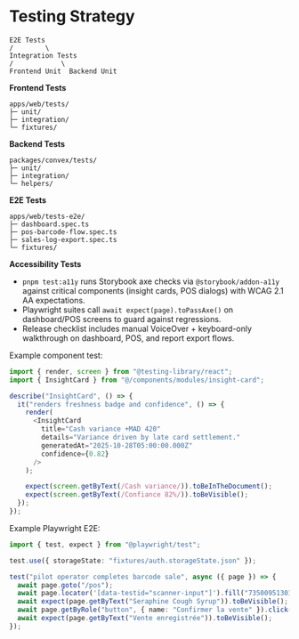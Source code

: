 # Testing Strategy

```
E2E Tests
/        \
Integration Tests
/            \
Frontend Unit  Backend Unit
```

**Frontend Tests**

```
apps/web/tests/
├─ unit/
├─ integration/
└─ fixtures/
```

**Backend Tests**

```
packages/convex/tests/
├─ unit/
├─ integration/
└─ helpers/
```

**E2E Tests**

```
apps/web/tests-e2e/
├─ dashboard.spec.ts
├─ pos-barcode-flow.spec.ts
├─ sales-log-export.spec.ts
└─ fixtures/
```

**Accessibility Tests**

- `pnpm test:a11y` runs Storybook axe checks via `@storybook/addon-a11y` against critical components (insight cards, POS dialogs) with WCAG 2.1 AA expectations.
- Playwright suites call `await expect(page).toPassAxe()` on dashboard/POS screens to guard against regressions.
- Release checklist includes manual VoiceOver + keyboard-only walkthrough on dashboard, POS, and report export flows.

Example component test:

```typescript
import { render, screen } from "@testing-library/react";
import { InsightCard } from "@/components/modules/insight-card";

describe("InsightCard", () => {
  it("renders freshness badge and confidence", () => {
    render(
      <InsightCard
        title="Cash variance +MAD 420"
        details="Variance driven by late card settlement."
        generatedAt="2025-10-28T05:00:00.000Z"
        confidence={0.82}
      />
    );

    expect(screen.getByText(/Cash variance/)).toBeInTheDocument();
    expect(screen.getByText(/Confiance 82%/)).toBeVisible();
  });
});
```

Example Playwright E2E:

```typescript
import { test, expect } from "@playwright/test";

test.use({ storageState: "fixtures/auth.storageState.json" });

test("pilot operator completes barcode sale", async ({ page }) => {
  await page.goto("/pos");
  await page.locator('[data-testid="scanner-input"]').fill("735009513016");
  await expect(page.getByText("Seraphine Cough Syrup")).toBeVisible();
  await page.getByRole("button", { name: "Confirmer la vente" }).click();
  await expect(page.getByText("Vente enregistrée")).toBeVisible();
});
```
